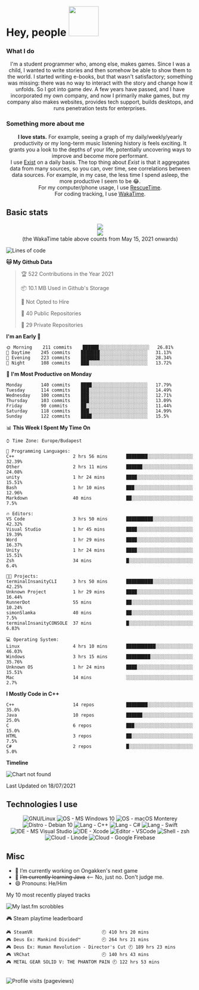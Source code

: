 # Hey, people <img src="https://github.com/simonSlamka/simonSlamka/blob/834880a865bb9b629ecbd092282f6ec3f9afb45d/v.gif" width="80px">

### What I do
<p align="center">
I'm a student programmer who, among else, makes games. Since I was a child, I wanted to write stories and then somehow be able to show them to the world. I started writing e-books, but that wasn't satisfactory; something was missing: there was no way to interact with the story and change how it unfolds. So I got into game dev. A few years have passed, and I have incorporated my own company, and now I primarily make games, but my company also makes websites, provides tech support, builds desktops, and runs penetration tests for enterprises.
</p>

### Something more about me
<p align="center">
<b>I love stats.</b> For example, seeing a graph of my daily/weekly/yearly productivity or my long-term music listening history is feels exciting. It grants you a look to the depths of your life, potentially uncovering ways to improve and become more performant.
<br/>I use <a href="exist.io">Exist</a> on a daily basis. The top thing about <i>Exist</i> is that it aggregates data from many sources, so you can, over time, see correlations between data sources. For example, in my case, the less time I spend asleep, the more productive I seem to be 😂.
<br/>For my computer/phone usage, I use <a href="rescuetime.com">RescueTime</a>.
<br/>For coding tracking, I use <a href="wakatime.com/simonSlamka">WakaTime</a>.
</p>

## Basic stats
<p align="center">
    <a href="https://ongakken.com/">
        <img align="center" src="https://github-readme-stats.vercel.app/api?username=simonSlamka&theme=chartreuse-dark&include_all_commits=true&count_private=true&line_height=25&show_icons=true" />
    </a>
    </br>
    <a href="https://wakatime.com/@simonSlamka">
        <img align="center" src="https://github-readme-stats.vercel.app/api/wakatime?username=simonSlamka&custom_title=Simon's%20WakaTime%20Stats&theme=chartreuse-dark"/>
    </a>
    <br/>
    (the WakaTime table above counts from May 15, 2021 onwards)
    <br/>

<!--START_SECTION:waka-->
![Lines of code](https://img.shields.io/badge/From%20Hello%20World%20I%27ve%20Written-4.8%20million%20lines%20of%20code-blue)

**🐱 My Github Data** 

> 🏆 522 Contributions in the Year 2021
 > 
> 📦 10.1 MB Used in Github's Storage 
 > 
> 🚫 Not Opted to Hire
 > 
> 📜 40 Public Repositories 
 > 
> 🔑 29 Private Repositories  
 > 
**I'm an Early 🐤** 

```text
🌞 Morning    211 commits    ██████░░░░░░░░░░░░░░░░░░░   26.81% 
🌆 Daytime    245 commits    ███████░░░░░░░░░░░░░░░░░░   31.13% 
🌃 Evening    223 commits    ███████░░░░░░░░░░░░░░░░░░   28.34% 
🌙 Night      108 commits    ███░░░░░░░░░░░░░░░░░░░░░░   13.72%

```
📅 **I'm Most Productive on Monday** 

```text
Monday       140 commits    ████░░░░░░░░░░░░░░░░░░░░░   17.79% 
Tuesday      114 commits    ███░░░░░░░░░░░░░░░░░░░░░░   14.49% 
Wednesday    100 commits    ███░░░░░░░░░░░░░░░░░░░░░░   12.71% 
Thursday     103 commits    ███░░░░░░░░░░░░░░░░░░░░░░   13.09% 
Friday       90 commits     ██░░░░░░░░░░░░░░░░░░░░░░░   11.44% 
Saturday     118 commits    ███░░░░░░░░░░░░░░░░░░░░░░   14.99% 
Sunday       122 commits    ████░░░░░░░░░░░░░░░░░░░░░   15.5%

```


📊 **This Week I Spent My Time On** 

```text
⌚︎ Time Zone: Europe/Budapest

💬 Programming Languages: 
C++                      2 hrs 56 mins       ████████░░░░░░░░░░░░░░░░░   32.39% 
Other                    2 hrs 11 mins       ██████░░░░░░░░░░░░░░░░░░░   24.08% 
unity                    1 hr 24 mins        ████░░░░░░░░░░░░░░░░░░░░░   15.51% 
Bash                     1 hr 10 mins        ███░░░░░░░░░░░░░░░░░░░░░░   12.96% 
Markdown                 40 mins             ██░░░░░░░░░░░░░░░░░░░░░░░   7.5%

🔥 Editors: 
VS Code                  3 hrs 50 mins       ██████████░░░░░░░░░░░░░░░   42.32% 
Visual Studio            1 hr 45 mins        ████░░░░░░░░░░░░░░░░░░░░░   19.39% 
Word                     1 hr 29 mins        ████░░░░░░░░░░░░░░░░░░░░░   16.37% 
Unity                    1 hr 24 mins        ████░░░░░░░░░░░░░░░░░░░░░   15.51% 
Zsh                      34 mins             █░░░░░░░░░░░░░░░░░░░░░░░░   6.4%

🐱‍💻 Projects: 
terminalInsanityCLI      3 hrs 50 mins       ██████████░░░░░░░░░░░░░░░   42.25% 
Unknown Project          1 hr 29 mins        ████░░░░░░░░░░░░░░░░░░░░░   16.44% 
RunnerDot                55 mins             ██░░░░░░░░░░░░░░░░░░░░░░░   10.24% 
simonSlamka              40 mins             ██░░░░░░░░░░░░░░░░░░░░░░░   7.5% 
terminalInsanityCONSOLE  37 mins             █░░░░░░░░░░░░░░░░░░░░░░░░   6.83%

💻 Operating System: 
Linux                    4 hrs 10 mins       ███████████░░░░░░░░░░░░░░   46.03% 
Windows                  3 hrs 15 mins       █████████░░░░░░░░░░░░░░░░   35.76% 
Unknown OS               1 hr 24 mins        ████░░░░░░░░░░░░░░░░░░░░░   15.51% 
Mac                      14 mins             ░░░░░░░░░░░░░░░░░░░░░░░░░   2.7%

```

**I Mostly Code in C++** 

```text
C++                      14 repos            ████████░░░░░░░░░░░░░░░░░   35.0% 
Java                     10 repos            ██████░░░░░░░░░░░░░░░░░░░   25.0% 
C                        6 repos             ███░░░░░░░░░░░░░░░░░░░░░░   15.0% 
HTML                     3 repos             ██░░░░░░░░░░░░░░░░░░░░░░░   7.5% 
C#                       2 repos             █░░░░░░░░░░░░░░░░░░░░░░░░   5.0%

```


**Timeline**

![Chart not found](https://raw.githubusercontent.com/simonSlamka/simonSlamka/main/charts/bar_graph.png) 


 Last Updated on 18/07/2021
<!--END_SECTION:waka-->

</p>

## Technologies I use
<p align="center">
  <a>
    <img src="https://img.shields.io/badge/OS-GNU%2FLinux-informational?style=flat&color=0000ff" alt="GNU/Linux"/>
  </a>
  <a>
    <img src="https://img.shields.io/badge/OS-Microsoft%20Windows%2010-informational?style=flat&color=0000ff" alt="OS - MS Windows 10"/>
  </a>
  <a>
    <img src="https://img.shields.io/badge/OS-macOS%20Monterey-informational?style=flat&color=0000ff" alt="OS - macOS Monterey"/>
  </a>
  <a>
    <img src="https://img.shields.io/badge/Distro-Debian%2010-informational?style=flat&color=0000ff" alt="Distro - Debian 10"/>
  </a>
  <a>
    <img src="https://img.shields.io/badge/Lang-C++-informational?style=flat&color=0000ff" alt="Lang - C++"/>
  </a>
  <a>
    <img src="https://img.shields.io/badge/Lang-C%23-informational?style=flat&color=0000ff" alt="Lang - C#"/>
  </a>
  <a>
    <img src="https://img.shields.io/badge/Lang-Swift-informational?style=flat&color=0000ff" alt="Lang - Swift"/>
  </a>
  <a>
    <img src="https://img.shields.io/badge/IDE-Microsoft%20Visual%20Studio-informational?style=flat&color=0000ff" alt="IDE - MS Visual Studio"/>
  </a>
  <a>
    <img src="https://img.shields.io/badge/IDE-Xcode-informational?style=flat&color=0000ff" alt="IDE - Xcode"/>
  </a>
  <a>
    <img src="https://img.shields.io/badge/Editor-VSCode-informational?style=flat&color=0000ff" alt="Editor - VSCode"/>
  </a>
  <a>
    <img src="https://img.shields.io/badge/Shell-zsh-informational?style=flat&color=0000ff" alt="Shell - zsh"/>
  </a>
  <a>
    <img src="https://img.shields.io/badge/Cloud-linode-informational?style=flat&color=0000ff" alt="Cloud - Linode"/>
  </a>
  <a>
    <img src="https://img.shields.io/badge/Cloud-Google%20Firebase-informational?style=flat&color=0000ff" alt="Cloud - Google Firebase"/>
  </a>
</p>

## Misc
<p align="center">
<ul>
    <li>🔭 I’m currently working on Ongakken's next game</li>
    <li>🌱 <s>I’m currently learning Java</s> <-- No, just no. Don't judge me.</li>
    <li>😄 Pronouns: He/Him</li>
</ul>
  <p>My 10 most recently played tracks</p>
  <a>
    <img src="https://lastfm-recently-played.vercel.app/api?user=simtoon1011&width=500&count=10" alt="My last.fm scrobbles"/>
  </a>

  <!-- steam-box start -->
🎮 Steam playtime leaderboard
```text
🎮 SteamVR                          🕘 410 hrs 20 mins
🎮 Deus Ex: Mankind Divided™        🕘 264 hrs 21 mins
🎮 Deus Ex: Human Revolution - Director's Cut 🕘 189 hrs 23 mins
🎮 VRChat                           🕘 140 hrs 43 mins
🎮 METAL GEAR SOLID V: THE PHANTOM PAIN 🕘 122 hrs 53 mins
```
<!-- Powered by https://github.com/YouEclipse/steam-box . -->
<!-- steam-box end -->

  </br>
  <a>
    <img src="https://komarev.com/ghpvc/?username=simonSlamka" alt="Profile visits (pageviews)"/>
  </a>
</p>
